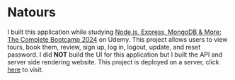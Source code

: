 # Natours

I built this application while studying [Node.js, Express, MongoDB & More: The Complete Bootcamp 2024](https://www.udemy.com/course/nodejs-express-mongodb-bootcamp/) on Udemy.
This project allows users to view tours, book them, review, sign up, log in, logout, update, and reset password. I did **NOT** build the UI for this application but I built the API and server side rendering website.
This project is deployed on a server, click [here](https://natours-ssro.onrender.com/) to visit.
